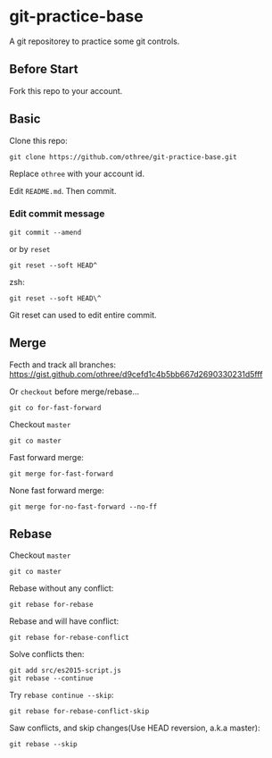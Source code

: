 # git-practice-base

A git repositorey to practice some git controls.


## Before Start

Fork this repo to your account.


## Basic

Clone this repo:

    git clone https://github.com/othree/git-practice-base.git

Replace `othree` with your account id.

Edit `README.md`. Then commit.

### Edit commit message

    git commit --amend

or by `reset`

    git reset --soft HEAD^

zsh:

    git reset --soft HEAD\^

Git reset can used to edit entire commit.


## Merge

Fecth and track all branches: <https://gist.github.com/othree/d9cefd1c4b5bb667d2690330231d5fff>

Or `checkout` before merge/rebase...

	git co for-fast-forward

Checkout `master`

    git co master

Fast forward merge:

    git merge for-fast-forward

None fast forward merge:

    git merge for-no-fast-forward --no-ff


## Rebase

Checkout `master`

    git co master

Rebase without any conflict:

    git rebase for-rebase

Rebase and will have conflict:

    git rebase for-rebase-conflict

Solve conflicts then:

	git add src/es2015-script.js
	git rebase --continue

Try `rebase continue --skip`:

    git rebase for-rebase-conflict-skip

Saw conflicts, and skip changes(Use HEAD reversion, a.k.a master):

    git rebase --skip
